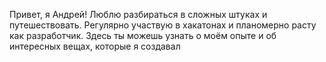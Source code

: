 Привет, я Андрей! Люблю разбираться в сложных штуках и путешествовать. Регулярно участвую в хакатонах и планомерно расту как разработчик. Здесь ты можешь узнать о моём опыте и об интересных вещах, которые я создавал